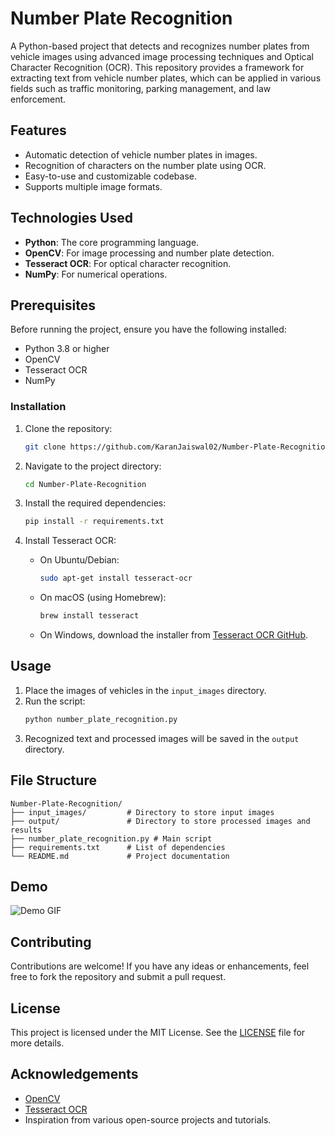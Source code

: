 # Number Plate Recognition

A Python-based project that detects and recognizes number plates from vehicle images using advanced image processing techniques and Optical Character Recognition (OCR). This repository provides a framework for extracting text from vehicle number plates, which can be applied in various fields such as traffic monitoring, parking management, and law enforcement.

## Features

- Automatic detection of vehicle number plates in images.
- Recognition of characters on the number plate using OCR.
- Easy-to-use and customizable codebase.
- Supports multiple image formats.

## Technologies Used

- **Python**: The core programming language.
- **OpenCV**: For image processing and number plate detection.
- **Tesseract OCR**: For optical character recognition.
- **NumPy**: For numerical operations.

## Prerequisites

Before running the project, ensure you have the following installed:

- Python 3.8 or higher
- OpenCV
- Tesseract OCR
- NumPy

### Installation

1. Clone the repository:
   ```bash
   git clone https://github.com/KaranJaiswal02/Number-Plate-Recognition.git
   ```

2. Navigate to the project directory:
   ```bash
   cd Number-Plate-Recognition
   ```

3. Install the required dependencies:
   ```bash
   pip install -r requirements.txt
   ```

4. Install Tesseract OCR:
   - On Ubuntu/Debian:
     ```bash
     sudo apt-get install tesseract-ocr
     ```
   - On macOS (using Homebrew):
     ```bash
     brew install tesseract
     ```
   - On Windows, download the installer from [Tesseract OCR GitHub](https://github.com/tesseract-ocr/tesseract).

## Usage

1. Place the images of vehicles in the `input_images` directory.
2. Run the script:
   ```bash
   python number_plate_recognition.py
   ```
3. Recognized text and processed images will be saved in the `output` directory.

## File Structure

```
Number-Plate-Recognition/
├── input_images/         # Directory to store input images
├── output/               # Directory to store processed images and results
├── number_plate_recognition.py # Main script
├── requirements.txt      # List of dependencies
└── README.md             # Project documentation
```

## Demo

![Demo GIF](demo.gif)

## Contributing

Contributions are welcome! If you have any ideas or enhancements, feel free to fork the repository and submit a pull request.

## License

This project is licensed under the MIT License. See the [LICENSE](LICENSE) file for more details.

## Acknowledgements

- [OpenCV](https://opencv.org/)
- [Tesseract OCR](https://github.com/tesseract-ocr/tesseract)
- Inspiration from various open-source projects and tutorials.
